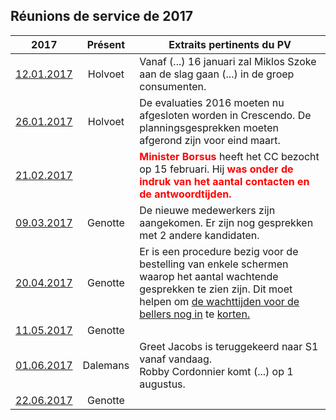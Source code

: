 ## Réunions de service de 2017

| 2017 | Présent | Extraits pertinents du PV |
| --- | :---: | --- |
| [12.01.2017](20170112_Staf_Divisie.pdf) | Holvoet | Vanaf (...) 16 januari zal Miklos Szoke aan de slag gaan (...) in de groep consumenten. |
| [26.01.2017](20170126_Staf_Divisie.pdf) | Holvoet | De evaluaties 2016 moeten nu afgesloten worden in Crescendo. De planningsgesprekken moeten afgerond zijn voor eind maart. |
| [21.02.2017](20170221_Staf_Divisie.pdf) | &nbsp; | <font color="red"><b>Minister Borsus</b></font> heeft het CC bezocht op 15 februari. Hij <font color="red"><b>was onder de indruk van het aantal contacten en de antwoordtijden.</b></font> |
| [09.03.2017](20170309_Staf_Divisie.pdf) | Genotte | De nieuwe medewerkers zijn aangekomen. Er zijn nog gesprekken met 2 andere kandidaten. |
| [20.04.2017](20170420_Staf_Divisie.pdf) | Genotte | Er is een procedure bezig voor de bestelling van enkele schermen waarop het aantal wachtende gesprekken te zien zijn. Dit moet helpen om <u>de wachttijden voor de bellers nog in</u> te <u>korten.</u> |
| [11.05.2017](20170511_Staf_Divisie.pdf) | Genotte | &nbsp; |
| [01.06.2017](20170601_Staf_Divisie.pdf) | Dalemans | Greet Jacobs is teruggekeerd naar S1 vanaf vandaag.<br>Robby Cordonnier komt (...) op 1 augustus. |
| [22.06.2017](20170622_Staf_Divisie.pdf) | Genotte | &nbsp; |


